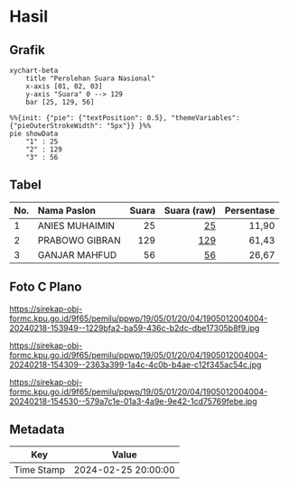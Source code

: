# Hasil

## Grafik

```mermaid
xychart-beta
    title "Perolehan Suara Nasional"
    x-axis [01, 02, 03]
    y-axis "Suara" 0 --> 129
    bar [25, 129, 56]
```

```mermaid
%%{init: {"pie": {"textPosition": 0.5}, "themeVariables": {"pieOuterStrokeWidth": "5px"}} }%%
pie showData
    "1" : 25
    "2" : 129
    "3" : 56
```

## Tabel

| No. | Nama Paslon    | Suara | Suara (raw) | Persentase |
|:--- |:-------------- | -----:| -----------:| ----------:|
| 1   | ANIES MUHAIMIN | 25    | [25][p-1]   | 11,90      |
| 2   | PRABOWO GIBRAN | 129   | [129][p-2]  | 61,43      |
| 3   | GANJAR MAHFUD  | 56    | [56][p-3]   | 26,67      |


[p-1]: https://github.com/gigit-pemilu/pemilu-2024/blob/main/pilpres/hitung-suara/sub/19-kepulauan-bangka-belitung/sub/05-bangka-barat/sub/01-mentok/sub/2004-air-putih/sub/004-tps/sub/paslon-1.txt
[p-2]: https://github.com/gigit-pemilu/pemilu-2024/blob/main/pilpres/hitung-suara/sub/19-kepulauan-bangka-belitung/sub/05-bangka-barat/sub/01-mentok/sub/2004-air-putih/sub/004-tps/sub/paslon-2.txt
[p-3]: https://github.com/gigit-pemilu/pemilu-2024/blob/main/pilpres/hitung-suara/sub/19-kepulauan-bangka-belitung/sub/05-bangka-barat/sub/01-mentok/sub/2004-air-putih/sub/004-tps/sub/paslon-3.txt

## Foto C Plano

https://sirekap-obj-formc.kpu.go.id/9f65/pemilu/ppwp/19/05/01/20/04/1905012004004-20240218-153949--1229bfa2-ba59-436c-b2dc-dbe17305b8f9.jpg

https://sirekap-obj-formc.kpu.go.id/9f65/pemilu/ppwp/19/05/01/20/04/1905012004004-20240218-154309--2363a399-1a4c-4c0b-b4ae-c12f345ac54c.jpg

https://sirekap-obj-formc.kpu.go.id/9f65/pemilu/ppwp/19/05/01/20/04/1905012004004-20240218-154530--579a7c1e-01a3-4a9e-9e42-1cd75769febe.jpg


## Metadata

| Key        | Value               |
| ---------- | ------------------- |
| Time Stamp | 2024-02-25 20:00:00 |



